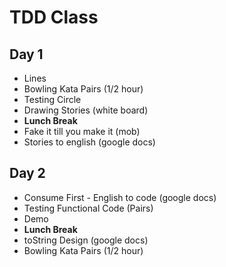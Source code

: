 # TDD Class

## Day 1

* Lines
* Bowling Kata Pairs (1/2 hour)
* Testing Circle
* Drawing Stories (white board)
* **Lunch Break**
* Fake it till you make it (mob)
* Stories to english (google docs)

## Day 2

* Consume First - English to code (google docs)
* Testing Functional Code (Pairs)
* Demo 
* **Lunch Break**
* toString Design (google docs)
* Bowling Kata Pairs (1/2 hour)

